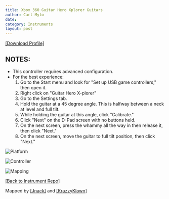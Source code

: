 ```yaml
---
title: Xbox 360 Guitar Hero Xplorer Guitars
author: Carl Mylo
date: 
category: Instruments
layout: post
---
```


[[Download Profile]](https://github.com/hmxmilohax/rb3-pc/raw/main/instrument-repo/Xbox%20360%20Guitar%20Hero%20Xplorer.7z)

## NOTES:

* This controller requires advanced configuration.
* For the best experience:
	1. Go to the Start menu and look for "Set up USB game controllers," then open it.
	2. Right click on "Guitar Hero X-plorer"
	3. Go to the Settings tab.
	4. Hold the guitar at a 45 degree angle. This is halfway between a neck at level and full tilt.
	5. While holding the guitar at this angle, click "Calibrate."
	6. Click "Next" on the D-Pad screen with no buttons held.
	7. On the next screen, press the whammy all the way in then release it, then click "Next."
	8. On the next screen, move the guitar to full tilt position, then click "Next."


![Platform](https://raw.githubusercontent.com/hmxmilohax/rb3-pc/main/assets/images/instruments/360.png "Platform") 

![Controller](https://raw.githubusercontent.com/hmxmilohax/rb3-pc/main/assets/images/instruments/xplorercontroller.png "Controller") 

![Mapping](https://raw.githubusercontent.com/hmxmilohax/rb3-pc/main/assets/images/instruments/360xplorermapping.png "Mapping") 

[[Back to Instrument Repo]](https://hmxmilohax.github.io/rb3-pc/english/instrumentrepo/#instrument-list)


Mapped by [[Jnack]](https://www.youtube.com/@jnackmclain) and [[KrazzyKlown]](https://www.youtube.com/@KrazzyKlown)